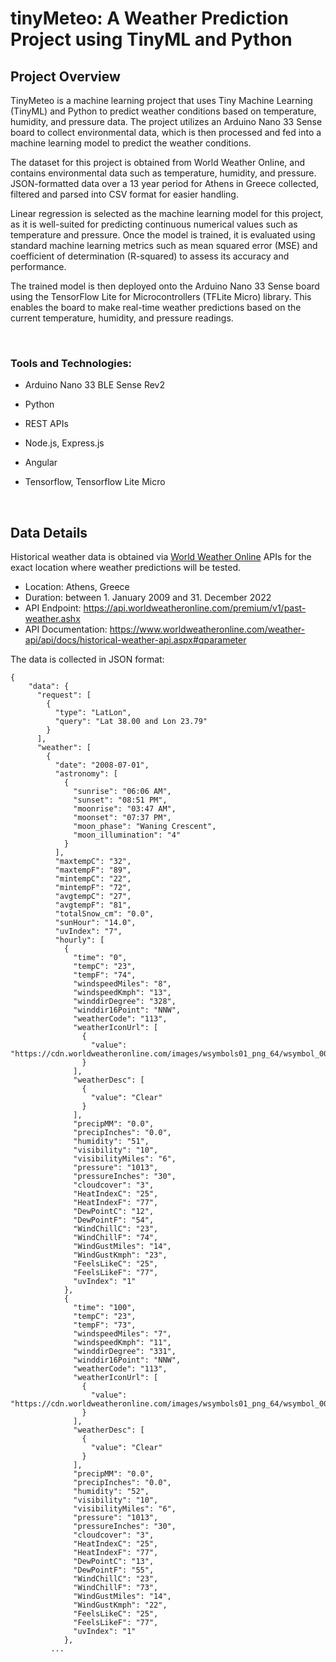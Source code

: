 # tinyMeteo: A Weather Prediction Project using TinyML and Python

## Project Overview

TinyMeteo is a machine learning project that uses Tiny Machine Learning (TinyML) and Python to predict weather conditions based on temperature, humidity, and pressure data. The project utilizes an Arduino Nano 33 Sense board to collect environmental data, which is then processed and fed into a machine learning model to predict the weather conditions.

The dataset for this project is obtained from World Weather Online, and contains environmental data such as temperature, humidity, and pressure. JSON-formatted data  over a 13 year period for Athens in Greece collected, filtered and parsed into CSV format for easier handling.

Linear regression is selected as the machine learning model for this project, as it is well-suited for predicting continuous numerical values such as temperature and pressure. Once the model is trained, it is evaluated using standard machine learning metrics such as mean squared error (MSE) and coefficient of determination (R-squared) to assess its accuracy and performance.

The trained model is then deployed onto the Arduino Nano 33 Sense board using the TensorFlow Lite for Microcontrollers (TFLite Micro) library. This enables the board to make real-time weather predictions based on the current temperature, humidity, and pressure readings.

<br>

### Tools and Technologies:
- Arduino Nano 33 BLE Sense Rev2
- Python
- REST APIs
- Node.js, Express.js
- Angular
- Tensorflow, Tensorflow Lite Micro
  

  </br>
## Data Details
Historical weather data is obtained via [World Weather Online](https://www.worldweatheronline.com) APIs for the exact location where weather predictions will be tested.
- Location: Athens, Greece
- Duration: between 1. January 2009 and 31. December 2022
- API Endpoint: https://api.worldweatheronline.com/premium/v1/past-weather.ashx
- API Documentation: https://www.worldweatheronline.com/weather-api/api/docs/historical-weather-api.aspx#qparameter    


The data is collected in JSON format:

```
{
    "data": {
      "request": [
        {
          "type": "LatLon",
          "query": "Lat 38.00 and Lon 23.79"
        }
      ],
      "weather": [
        {
          "date": "2008-07-01",
          "astronomy": [
            {
              "sunrise": "06:06 AM",
              "sunset": "08:51 PM",
              "moonrise": "03:47 AM",
              "moonset": "07:37 PM",
              "moon_phase": "Waning Crescent",
              "moon_illumination": "4"
            }
          ],
          "maxtempC": "32",
          "maxtempF": "89",
          "mintempC": "22",
          "mintempF": "72",
          "avgtempC": "27",
          "avgtempF": "81",
          "totalSnow_cm": "0.0",
          "sunHour": "14.0",
          "uvIndex": "7",
          "hourly": [
            {
              "time": "0",
              "tempC": "23",
              "tempF": "74",
              "windspeedMiles": "8",
              "windspeedKmph": "13",
              "winddirDegree": "328",
              "winddir16Point": "NNW",
              "weatherCode": "113",
              "weatherIconUrl": [
                {
                  "value": "https://cdn.worldweatheronline.com/images/wsymbols01_png_64/wsymbol_0008_clear_sky_night.png"
                }
              ],
              "weatherDesc": [
                {
                  "value": "Clear"
                }
              ],
              "precipMM": "0.0",
              "precipInches": "0.0",
              "humidity": "51",
              "visibility": "10",
              "visibilityMiles": "6",
              "pressure": "1013",
              "pressureInches": "30",
              "cloudcover": "3",
              "HeatIndexC": "25",
              "HeatIndexF": "77",
              "DewPointC": "12",
              "DewPointF": "54",
              "WindChillC": "23",
              "WindChillF": "74",
              "WindGustMiles": "14",
              "WindGustKmph": "23",
              "FeelsLikeC": "25",
              "FeelsLikeF": "77",
              "uvIndex": "1"
            },
            {
              "time": "100",
              "tempC": "23",
              "tempF": "73",
              "windspeedMiles": "7",
              "windspeedKmph": "11",
              "winddirDegree": "331",
              "winddir16Point": "NNW",
              "weatherCode": "113",
              "weatherIconUrl": [
                {
                  "value": "https://cdn.worldweatheronline.com/images/wsymbols01_png_64/wsymbol_0008_clear_sky_night.png"
                }
              ],
              "weatherDesc": [
                {
                  "value": "Clear"
                }
              ],
              "precipMM": "0.0",
              "precipInches": "0.0",
              "humidity": "52",
              "visibility": "10",
              "visibilityMiles": "6",
              "pressure": "1013",
              "pressureInches": "30",
              "cloudcover": "3",
              "HeatIndexC": "25",
              "HeatIndexF": "77",
              "DewPointC": "13",
              "DewPointF": "55",
              "WindChillC": "23",
              "WindChillF": "73",
              "WindGustMiles": "14",
              "WindGustKmph": "22",
              "FeelsLikeC": "25",
              "FeelsLikeF": "77",
              "uvIndex": "1"
            },
         ...
```

